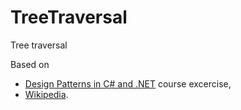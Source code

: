 # TreeTraversal
Tree traversal

 Based on 
 - [Design Patterns in C# and .NET](https://www.udemy.com/course/design-patterns-csharp-dotnet/) course excercise,
 - [Wikipedia](https://en.wikipedia.org/wiki/Tree_traversal#Pre-order).
